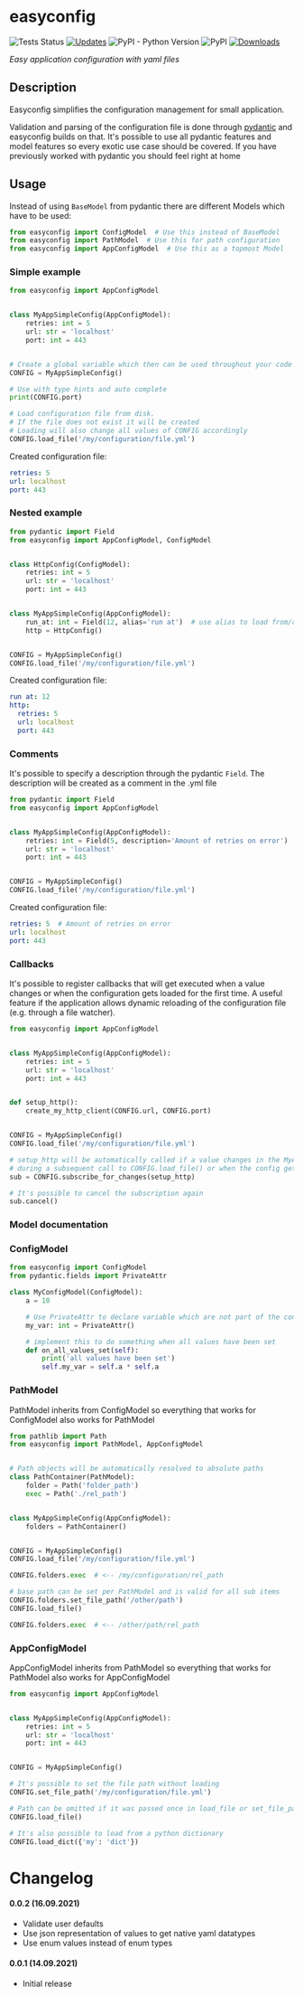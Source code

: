 # easyconfig
![Tests Status](https://github.com/spacemanspiff2007/easyconfig/workflows/Tests/badge.svg)
[![Updates](https://pyup.io/repos/github/spacemanspiff2007/easyconfig/shield.svg)](https://pyup.io/repos/github/spacemanspiff2007/easyconfig/)
![PyPI - Python Version](https://img.shields.io/pypi/pyversions/easyconfig)
![PyPI](https://img.shields.io/pypi/v/easyconfig)
[![Downloads](https://pepy.tech/badge/easyconfig/month)](https://pepy.tech/project/easyconfig)

_Easy application configuration with yaml files_

## Description
Easyconfig simplifies the configuration management for small application.

Validation and parsing of the configuration file is done through [pydantic](https://pydantic-docs.helpmanual.io/)
and easyconfig builds on that.
It's possible to use all pydantic features and model features so every exotic use case should be covered.
If you have previously worked with pydantic you should feel right at home

## Usage
Instead of using ``BaseModel`` from pydantic there are different Models which have to be used:

```python
from easyconfig import ConfigModel  # Use this instead of BaseModel
from easyconfig import PathModel  # Use this for path configuration
from easyconfig import AppConfigModel  # Use this as a topmost Model
```

### Simple example

```python
from easyconfig import AppConfigModel


class MyAppSimpleConfig(AppConfigModel):
    retries: int = 5
    url: str = 'localhost'
    port: int = 443


# Create a global variable which then can be used throughout your code
CONFIG = MyAppSimpleConfig()

# Use with type hints and auto complete
print(CONFIG.port)

# Load configuration file from disk.
# If the file does not exist it will be created
# Loading will also change all values of CONFIG accordingly
CONFIG.load_file('/my/configuration/file.yml')
```
Created configuration file:
```yaml
retries: 5
url: localhost
port: 443
```

### Nested example

```python
from pydantic import Field
from easyconfig import AppConfigModel, ConfigModel


class HttpConfig(ConfigModel):
    retries: int = 5
    url: str = 'localhost'
    port: int = 443


class MyAppSimpleConfig(AppConfigModel):
    run_at: int = Field(12, alias='run at')  # use alias to load from/create a different key
    http = HttpConfig()


CONFIG = MyAppSimpleConfig()
CONFIG.load_file('/my/configuration/file.yml')

```
Created configuration file:
```yaml
run at: 12
http:
  retries: 5
  url: localhost
  port: 443
```

### Comments
It's possible to specify a description through the pydantic ``Field``.
The description will be created as a comment in the .yml file

```python
from pydantic import Field
from easyconfig import AppConfigModel


class MyAppSimpleConfig(AppConfigModel):
    retries: int = Field(5, description='Amount of retries on error')
    url: str = 'localhost'
    port: int = 443


CONFIG = MyAppSimpleConfig()
CONFIG.load_file('/my/configuration/file.yml')
```
Created configuration file:
```yaml
retries: 5  # Amount of retries on error
url: localhost
port: 443
```

### Callbacks
It's possible to register callbacks that will get executed when a value changes or
when the configuration gets loaded for the first time. A useful feature if the application allows dynamic reloading
of the configuration file (e.g. through a file watcher).

```python
from easyconfig import AppConfigModel


class MyAppSimpleConfig(AppConfigModel):
    retries: int = 5
    url: str = 'localhost'
    port: int = 443


def setup_http():
    create_my_http_client(CONFIG.url, CONFIG.port)


CONFIG = MyAppSimpleConfig()
CONFIG.load_file('/my/configuration/file.yml')

# setup_http will be automatically called if a value changes in the MyAppSimpleConfig
# during a subsequent call to CONFIG.load_file() or when the config gets loaded for the first time
sub = CONFIG.subscribe_for_changes(setup_http)

# It's possible to cancel the subscription again
sub.cancel()
```

### Model documentation

### ConfigModel
```python
from easyconfig import ConfigModel
from pydantic.fields import PrivateAttr

class MyConfigModel(ConfigModel):
    a = 10

    # Use PrivateAttr to declare variable which are not part of the configuration
    my_var: int = PrivateAttr()

    # implement this to do something when all values have been set
    def on_all_values_set(self):
        print('all values have been set')
        self.my_var = self.a * self.a
```


### PathModel

PathModel inherits from ConfigModel so everything that works for ConfigModel also works for PathModel

```python
from pathlib import Path
from easyconfig import PathModel, AppConfigModel


# Path objects will be automatically resolved to absolute paths
class PathContainer(PathModel):
    folder = Path('folder_path')
    exec = Path('./rel_path')


class MyAppSimpleConfig(AppConfigModel):
    folders = PathContainer()


CONFIG = MyAppSimpleConfig()
CONFIG.load_file('/my/configuration/file.yml')

CONFIG.folders.exec  # <-- /my/configuration/rel_path

# base path can be set per PathModel and is valid for all sub items
CONFIG.folders.set_file_path('/other/path')
CONFIG.load_file()

CONFIG.folders.exec  # <-- /other/path/rel_path
```


### AppConfigModel

AppConfigModel inherits from PathModel so everything that works for PathModel also works for AppConfigModel

```python
from easyconfig import AppConfigModel


class MyAppSimpleConfig(AppConfigModel):
    retries: int = 5
    url: str = 'localhost'
    port: int = 443


CONFIG = MyAppSimpleConfig()

# It's possible to set the file path without loading
CONFIG.set_file_path('/my/configuration/file.yml')

# Path can be omitted if it was passed once in load_file or set_file_path
CONFIG.load_file()

# It's also possible to load from a python dictionary
CONFIG.load_dict({'my': 'dict'})
```



# Changelog
#### 0.0.2 (16.09.2021)
- Validate user defaults
- Use json representation of values to get native yaml datatypes
- Use enum values instead of enum types


#### 0.0.1 (14.09.2021)
- Initial release
